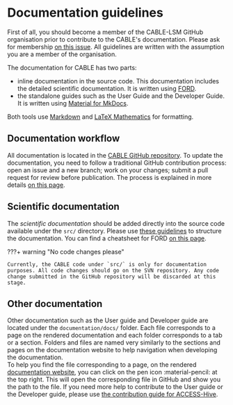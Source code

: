 # Documentation guidelines

First of all, you should become a member of the CABLE-LSM GitHub organisation prior to contribute to the CABLE's documentation. Please ask for membership [on this issue][cable-lsm-join]. All guidelines are written with the assumption you are a member of the organisation.

The documentation for CABLE has two parts:

- inline documentation in the source code. This documentation includes the detailed scientific documentation. It is written using [FORD][ford].
- the standalone guides such as the User Guide and the Developer Guide. It is written using [Material for MkDocs][material].

Both tools use [Markdown][cheat-sheets] and [LaTeX Mathematics][latex-maths] for formatting. 

## Documentation workflow
All documentation is located in the [CABLE GitHub repository][cable-repo]. To update the documentation, you need to follow a traditional GitHub contribution process: open an issue and a new branch; work on your changes; submit a pull request for review before publication. The process is explained in more details [on this page][git-process].

## Scientific documentation
The *scientific documentation* should be added directly into the source code available under the `src/` directory. Please use [these guidelines][api-guidelines] to structure the documentation. You can find a cheatsheet for FORD [on this page][cheat-sheets].

???+ warning "No code changes please"
    
    Currently, the CABLE code under `src/` is only for documentation purposes. All code changes should go on the SVN repository. Any code change submitted in the GitHub repository will be discarded at this stage.

## Other documentation
Other documentation such as the User guide and Developer guide are located under the `documentation/docs/` folder. Each file corresponds to a page on the rendered documentation and each folder corresponds to a tab or a section. Folders and files are named very similarly to the sections and pages on the documentation website to help navigation when developing the documentation.  
To help you find the file corresponding to a page, on the rendered [documentation website][doc-pages], you can click on the pen icon :material-pencil: at the top right. This will open the corresponding file in GitHub and show you the path to the file. If you need more help to contribute to the User guide or the Developer guide, please use [the contribution guide for ACCESS-Hive][Hive-contribute].



[ford]: https://forddocs.readthedocs.io/en/latest/index.html
[material]: https://squidfunk.github.io/mkdocs-material/
[cable-repo]: https://github.com/CABLE-LSM/CABLE
[git-process]: ../git_process.md
[latex-maths]: https://en.wikibooks.org/wiki/LaTeX/Mathematics
[cheat-sheets]: cheat-sheets.md
[api-guidelines]: science_doc.md
[doc-pages]: https://cable-lsm.github.io/CABLE
[Hive-contribute]: https://access-hive.org.au/about/contribute/
[cable-lsm-join]: https://github.com/CABLE-LSM/CABLE/issues/110
